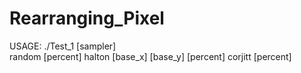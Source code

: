 # Rearranging_Pixel

USAGE: ./Test_1 [sampler] <br>
                random [percent]
                halton [base_x] [base_y] [percent]
                corjitt [percent]
